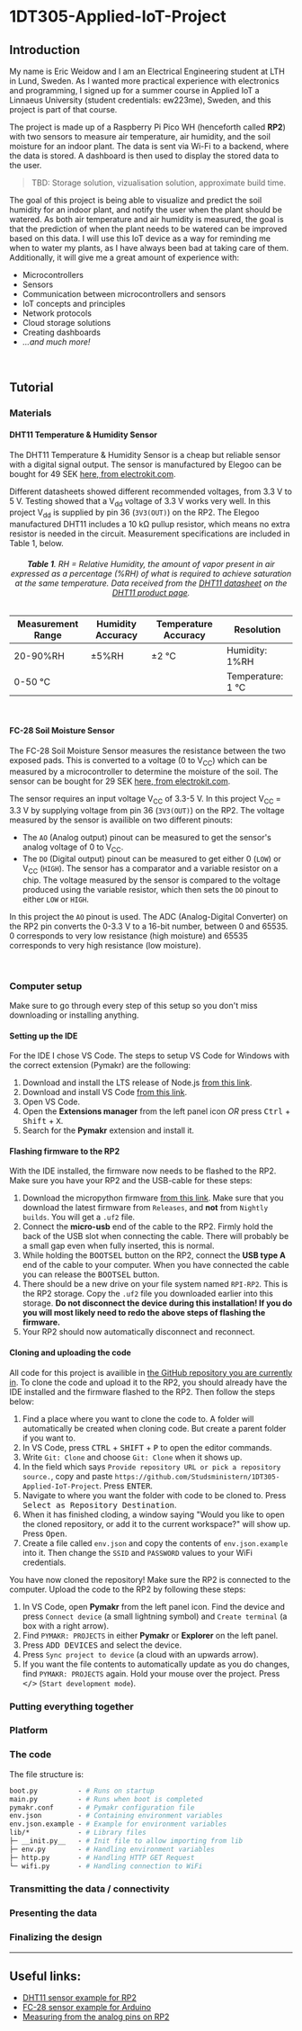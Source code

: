 # 1DT305-Applied-IoT-Project

## Introduction

My name is Eric Weidow and I am an Electrical Engineering student at LTH in Lund, Sweden. As I wanted more practical experience with electronics and programming, I signed up for a summer course in Applied IoT a Linnaeus University (student credentials: ew223me), Sweden, and this project is part of that course.

The project is made up of a Raspberry Pi Pico WH (henceforth called **RP2**) with two sensors to measure air temperature, air humidity, and the soil moisture for an indoor plant. The data is sent via Wi-Fi to a backend, where the data is stored. A dashboard is then used to display the stored data to the user.

> TBD: Storage solution, vizualisation solution, approximate build time.

The goal of this project is being able to visualize and predict the soil humidity for an indoor plant, and notify the user when the plant should be watered. As both air temperature and air humidity is measured, the goal is that the prediction of when the plant needs to be watered can be improved based on this data. I will use this IoT device as a way for reminding me when to water my plants, as I have always been bad at taking care of them. Additionally, it will give me a great amount of experience with:

- Microcontrollers
- Sensors
- Communication between microcontrollers and sensors
- IoT concepts and principles
- Network protocols
- Cloud storage solutions
- Creating dashboards
- _...and much more!_

<!--
Give a short and brief overview of what your project is about.
What needs to be included:

- [ ] Title
- [x] Your name and student credentials (xx666x)
- [x] Short project overview
- [ ] How much time it might take to do (approximation)
-->

<!--
Describe why you have chosen to build this specific device. What purpose does it serve? What do you want to do with the data, and what new insights do you think it will give?

- [x] Why you chose the project
- [x] What purpose does it serve
- [x] What insights you think it will give

-->

&nbsp;

## Tutorial

<!-- Please keep the total length of the tutorial below 25k characters. You can include code that is linked to a repository. Keep the code snippets in the tutorial short. -->

### Materials

<!--
The materials used in this project, along with costs (in SEK) and links to a Swedish reseller, are the following:

| Material             | Cost              | Link |
| -------------------- | ----------------- |      |
| Raspberry Pi Pico WH |                   |      |
|                      |                   |      |

The Raspberry Pi Pico W will henceforth be called the RP2, which is a common notation for a Raspberry Pi with a 2040 chip.
-->

<!--
> Explain all material that is needed. All sensors, where you bought them and their specifications. Please also provide pictures of what you have bought and what you are using.
>
> - [ ] List of material
> - [ ] What the different things (sensors, wires, controllers) do - short specifications
> - [ ] Where you bought them and how much they cost
>
> Example: In this project I have chosen to work with the Pycom LoPy4 device as seen in Fig. 1, it's a neat little device programmed by MicroPython and has several bands of connectivity. The device has many digital and analog input and outputs and is well suited for an IoT project.
>
> ![LoPy!](https://pycom.io/wp-content/uploads/2018/08/lopySide-1.png =360x)
> Fig. 1. LoPy4 with headers. Pycom.io

-->

#### DHT11 Temperature & Humidity Sensor

The DHT11 Temperature & Humidity Sensor is a cheap but reliable sensor with a digital signal output. The sensor is manufactured by Elegoo can be bought for 49 SEK [here, from electrokit.com](https://www.electrokit.com/produkt/digital-temperatur-och-fuktsensor-dht11/).

Different datasheets showed different recommended voltages, from 3.3 V to 5 V. Testing showed that a V<sub>dd</sub> voltage of 3.3 V works very well. In this project V<sub>dd</sub> is supplied by pin 36 (`3V3(OUT)`) on the RP2. The Elegoo manufactured DHT11 includes a 10 k&Omega; pullup resistor, which means no extra resistor is needed in the circuit. Measurement specifications are included in Table 1, below.

<div align="center">
        <h6>
            <b>Table 1</b>. RH = Relative Humidity, the amount of vapor present in air expressed as a percentage (%RH) of what is required to achieve saturation at the same temperature. Data received from the <a href="https://www.electrokit.com/uploads/productfile/41015/DHT11.pdf">DHT11 datasheet</a> on the <a href="https://www.electrokit.com/produkt/digital-temperatur-och-fuktsensor-dht11/">DHT11 product page</a>.
        </h6>

| Measurement Range | Humidity Accuracy | Temperature Accuracy | Resolution            |
| ----------------- | ----------------- | -------------------- | --------------------- |
| 20-90%RH          | &plusmn;5%RH      | &plusmn;2 &deg;C     | Humidity: 1%RH        |
| 0-50 &deg;C       |                   |                      | Temperature: 1 &deg;C |

</div>

<!-- From data sheet: DHT11’s power supply is 3-5.5V DC. When power is supplied to the sensor, do not send any instruction to the sensor in within one second in order to pass the unstable status. One capacitor valued 100nF can be added between VDD and GND for power filtering. -->

&nbsp;

#### FC-28 Soil Moisture Sensor

The FC-28 Soil Moisture Sensor measures the resistance between the two exposed pads. This is converted to a voltage (0 to V<sub>CC</sub>) which can be measured by a microcontroller to determine the moisture of the soil. The sensor can be bought for 29 SEK [here, from electrokit.com](https://www.electrokit.com/produkt/jordfuktighetssensor/).

The sensor requires an input voltage V<sub>CC</sub> of 3.3-5 V. In this project V<sub>CC</sub> = 3.3 V by supplying voltage from pin 36 (`3V3(OUT)`) on the RP2. The voltage measured by the sensor is availible on two different pinouts:

- The `AO` (Analog output) pinout can be measured to get the sensor's analog voltage of 0 to V<sub>CC</sub>.
- The `DO` (Digital output) pinout can be measured to get either 0 (`LOW`) or V<sub>CC</sub> (`HIGH`). The sensor has a comparator and a variable resistor on a chip. The voltage measured by the sensor is compared to the voltage produced using the variable resistor, which then sets the `DO` pinout to either `LOW` or `HIGH`.

In this project the `AO` pinout is used. The ADC (Analog-Digital Converter) on the RP2 pin converts the 0-3.3 V to a 16-bit number, between 0 and 65535. 0 corresponds to very low resistance (high moisture) and 65535 corresponds to very high resistance (low moisture).

&nbsp;

### Computer setup

Make sure to go through every step of this setup so you don't miss downloading or installing anything.

#### Setting up the IDE

For the IDE I chose VS Code. The steps to setup VS Code for Windows with the correct extension (Pymakr) are the following:

1. Download and install the LTS release of Node.js [from this link](https://nodejs.org/en).
2. Download and install VS Code [from this link](https://code.visualstudio.com/Download).
3. Open VS Code.
4. Open the **Extensions manager** from the left panel icon _OR_ press <kbd>Ctrl</kbd> + <kbd>Shift</kbd> + <kbd>X</kbd>.
5. Search for the **Pymakr** extension and install it.

#### Flashing firmware to the RP2

With the IDE installed, the firmware now needs to be flashed to the RP2. Make sure you have your RP2 and the USB-cable for these steps:

1. Download the micropython firmware [from this link](https://micropython.org/download/rp2-pico-w/). Make sure that you download the latest firmware from `Releases`, and **not** from `Nightly builds`. You will get a `.uf2` file.
2. Connect the **micro-usb** end of the cable to the RP2. Firmly hold the back of the USB slot when connecting the cable. There will probably be a small gap even when fully inserted, this is normal.
3. While holding the <kbd>BOOTSEL</kbd> button on the RP2, connect the **USB type A** end of the cable to your computer. When you have connected the cable you can release the <kbd>BOOTSEL</kbd> button.
4. There should be a new drive on your file system named `RPI-RP2`. This is the RP2 storage. Copy the `.uf2` file you downloaded earlier into this storage. **Do not disconnect the device during this installation! If you do you will most likely need to redo the above steps of flashing the firmware.**
5. Your RP2 should now automatically disconnect and reconnect.

#### Cloning and uploading the code

All code for this project is availible in [the GitHub repository you are currently in](https://github.com/Studsministern/1DT305-Applied-IoT-Project). To clone the code and upload it to the RP2, you should already have the IDE installed and the firmware flashed to the RP2. Then follow the steps below:

1. Find a place where you want to clone the code to. A folder will automatically be created when cloning code. But create a parent folder if you want to.
2. In VS Code, press <kbd>CTRL</kbd> + <kbd>SHIFT</kbd> + <kbd>P</kbd> to open the editor commands.
3. Write `Git: Clone` and choose `Git: Clone` when it shows up.
4. In the field which says `Provide repository URL or pick a repository source.`, copy and paste `https://github.com/Studsministern/1DT305-Applied-IoT-Project`. Press <kbd>ENTER</kbd>.
5. Navigate to where you want the folder with code to be cloned to. Press <kbd>Select as Repository Destination</kbd>.
6. When it has finished cloding, a window saying "Would you like to open the cloned repository, or add it to the current workspace?" will show up. Press <kbd>Open</kbd>.
7. Create a file called `env.json` and copy the contents of `env.json.example` into it. Then change the `SSID` and `PASSWORD` values to your WiFi credentials.

You have now cloned the repository! Make sure the RP2 is connected to the computer. Upload the code to the RP2 by following these steps:

1. In VS Code, open **Pymakr** from the left panel icon. Find the device and press `Connect device` (a small lightning symbol) and `Create terminal` (a box with a right arrow).
2. Find `PYMAKR: PROJECTS` in either **Pymakr** or **Explorer** on the left panel.
3. Press <kbd>ADD DEVICES</kbd> and select the device.
4. Press `Sync project to device` (a cloud with an upwards arrow).
5. If you want the file contents to automatically update as you do changes, find `PYMAKR: PROJECTS` again. Hold your mouse over the project. Press <kbd></></kbd> (`Start development mode`).

<!--
How is the device programmed. Which IDE are you using. Describe all steps from flashing the firmware, installing plugins in your favorite editor. How flashing is done on MicroPython. The aim is that a beginner should be able to understand.

- [x] Chosen IDE
- [x] How the code is uploaded
- [x] Steps that you needed to do for your computer. Installation of Node.js, extra drivers, etc.

-->

### Putting everything together

<!--
How is all the electronics connected? Describe all the wiring, good if you can show a circuit diagram. Be specific on how to connect everything, and what to think of in terms of resistors, current and voltage. Is this only for a development setup or could it be used in production?

- [ ] Circuit diagram (can be hand drawn)
- [ ] \*Electrical calculations
-->

### Platform

<!--
Describe your choice of platform. If you have tried different platforms it can be good to provide a comparison.

Is your platform based on a local installation or a cloud? Do you plan to use a paid subscription or a free? Describe the different alternatives on going forward if you want to scale your idea.

- [ ] Describe platform in terms of functionality
- [ ] \*Explain and elaborate what made you choose this platform
-->

### The code

<!--
Import core functions of your code here, and don't forget to explain what you have done! Do not put too much code here, focus on the core functionalities. Have you done a specific function that does a calculation, or are you using clever function for sending data on two networks? Or, are you checking if the value is reasonable etc. Explain what you have done, including the setup of the network, wireless, libraries and all that is needed to understand.

```python=
import this as that

def my_cool_function():
    print('not much here')

s.send(package)

# Explain your code!
```

https://pypi.org/project/micropython-mpy-env/ used to handle .env variables

Using JSON files in Python: https://www.geeksforgeeks.org/read-json-file-using-python/
Using 'dict' in Python, reading values based on a key: https://realpython.com/python-dicts/#accessing-dictionary-values
Using importing in micropython. Importing from files in another folder: https://learn.adafruit.com/micropython-basics-loading-modules/import-code
Using try-except in Python: https://www.w3schools.com/python/python_try_except.asp
-->

The file structure is:

```graphql
boot.py          - # Runs on startup
main.py          - # Runs when boot is completed
pymakr.conf      - # Pymakr configuration file
env.json         - # Containing environment variables
env.json.example - # Example for environment variables
lib/*            - # Library files
├─ __init.py__   - # Init file to allow importing from lib
├─ env.py        - # Handling environment variables
├─ http.py       - # Handling HTTP GET Request
└─ wifi.py       - # Handling connection to WiFi
```

<!--
lib/* - # Library files
├─ example - # example file
├─ lib/folder/* - # example folder in library
│  ├─ example - # example file in folder
│  └─ Everything else... - # everything else, should not be needed
└─ example - # example file
-->

### Transmitting the data / connectivity

<!--
How is the data transmitted to the internet or local server? Describe the package format. All the different steps that are needed in getting the data to your end-point. Explain both the code and choice of wireless protocols.

- [ ] How often is the data sent?
- [ ] Which wireless protocols did you use (WiFi, LoRa, etc ...)?
- [ ] Which transport protocols were used (MQTT, webhook, etc ...)
- [ ] \*Elaborate on the design choices regarding data transmission and wireless protocols. That is how your choices affect the device range and battery consumption.
-->

### Presenting the data

<!--
Describe the presentation part. How is the dashboard built? How long is the data preserved in the database?

- [ ] Provide visual examples on how the dashboard looks. Pictures needed.
- [ ] How often is data saved in the database.
- [ ] \*Explain your choice of database.
- [ ] \*Automation/triggers of the data.
-->

### Finalizing the design

<!--
Show the final results of your project. Give your final thoughts on how you think the project went. What could have been done in an other way, or even better? Pictures are nice!

- [ ] Show final results of the project
- [ ] Pictures
- [ ] \*Video presentation
-->

---

## Useful links:

- [DHT11 sensor example for RP2](<https://github.com/iot-lnu/applied-iot/tree/master/Raspberry%20Pi%20Pico%20(W)%20Micropython/sensor-examples/P5_DHT_11_DHT_22>)
- [FC-28 sensor example for Arduino](https://lastminuteengineers.com/soil-moisture-sensor-arduino-tutorial/)
- [Measuring from the analog pins on RP2](https://pycopy.readthedocs.io/en/latest/rp2/quickref.html#adc-analog-to-digital-conversion)
